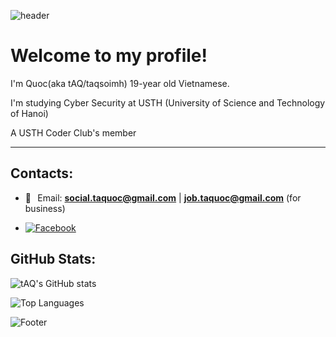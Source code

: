 ![header](https://capsule-render.vercel.app/api?type=waving&color=gradient&height=200&section=header&fontSize=50)

# Welcome to my profile!
I'm Quoc(aka tAQ/taqsoimh)
19-year old Vietnamese.

I'm studying Cyber Security at USTH (University of Science and Technology of Hanoi)

A USTH Coder Club's member
***

## Contacts:
* 📧⠀Email: <a href="social.taquoc@gmail.com">**social.taquoc@gmail.com**</a> | <a href="job.taquoc@gmail.com">**job.taquoc@gmail.com**</a>  (for business) <br>

* [![Facebook](https://img.shields.io/badge/Facebook-1877F2?style=for-the-badge&logo=facebook&logoColor=white)](https://facebook.com/taq.soimh)

## GitHub Stats:
![tAQ's GitHub stats](https://github-readme-stats.vercel.app/api?username=taqsoimh&theme=shadow_blue&show_icons=true)

![Top Languages](https://github-readme-stats.vercel.app/api/top-langs/?username=taqsoimh&theme=shadow_blue&layout=compact)



![Footer](https://capsule-render.vercel.app/api?type=waving&color=gradient&height=100&section=footer)
